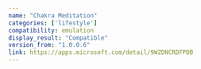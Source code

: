 ```yaml
---
name: "Chakra Meditation"
categories: ['lifestyle']
compatibility: emulation
display_result: "Compatible"
version_from: "1.0.0.6"
link: https://apps.microsoft.com/detail/9WZDNCRDFPDB
---
```

